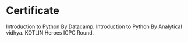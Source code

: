 # Certificate
Introduction to Python By Datacamp.
Introduction to Python By Analytical vidhya.
KOTLIN Heroes ICPC Round.
